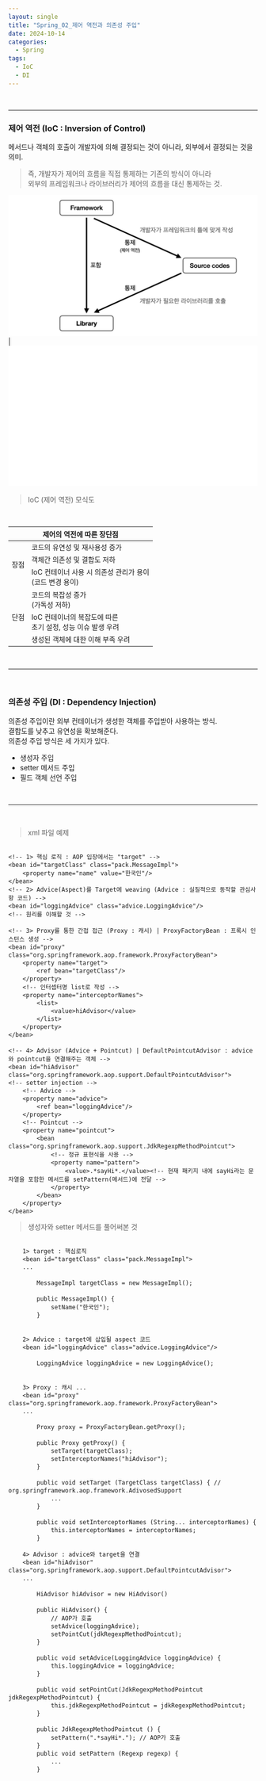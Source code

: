 ```yaml
---
layout: single
title: "Spring_02_제어 역전과 의존성 주입"
date: 2024-10-14
categories:
  - Spring
tags:
  - IoC
  - DI
---
```


<br>

---

### 제어 역전 (IoC : Inversion of Control)
메서드나 객체의 호출이 개발자에 의해 결정되는 것이 아니라, 외부에서 결정되는 것을 의미. <br>

> 즉, 개발자가 제어의 흐름을 직접 통제하는 기존의 방식이 아니라 <br>
외부의 프레임워크나 라이브러리가 제어의 흐름을 대신 통제하는 것. <br>


![](/assets/image/2024-10-13-Framework_Library.png) | ![](/assets/image/spacer.png)

> IoC (제어 역전) 모식도 <br>

<br>

<table>
    <thead>
        <tr>
            <th colspan="2">제어의 역전에 따른 장단점</th>
            <!-- <th></th> -->
        </tr>
    </thead>
    <tbody>
        <tr>
            <td rowspan="3">장점</td>
            <td>코드의 유연성 및 재사용성 증가</td>
        </tr>
        <tr>
            <!-- <td></td> -->
            <td>객체간 의존성 및 결합도 저하</td>
        </tr>
        <tr>
            <!-- <td></td> -->
            <td>IoC 컨테이너 사용 시 의존성 관리가 용이<br>(코드 변경 용이)</td>
        </tr>
        <tr>
            <td rowspan="3">단점</td>
            <td>코드의 복잡성 증가<br>(가독성 저하)</td>
        </tr>
        <tr>
            <!-- <td></td> -->
            <td>IoC 컨테이너의 복잡도에 따른<br>초기 설정, 성능 이슈 발생 우려</td>
        </tr>
        <tr>
            <!-- <td></td> -->
            <td>생성된 객체에 대한 이해 부족 우려 </td>
        </tr>
    </tbody>
</table>

<br>
<hr>
<br>



### 의존성 주입 (DI : Dependency Injection)
의존성 주입이란 외부 컨테이너가 생성한 객체를 주입받아 사용하는 방식. <br>
결합도를 낮추고 유연성을 확보해준다. <br>
의존성 주입 방식은 세 가지가 있다. <br>
- 생성자 주입<br>
- setter 메서드 주입<br>
- 필드 객체 선언 주입<br>
<br>
<hr>
<br>


> xml 파일 예제
<pre><code>
&lt;!-- 1&gt; 핵심 로직 : AOP 입장에서는 "target" --&gt;
&lt;bean id="targetClass" class="pack.MessageImpl"&gt;
    &lt;property name="name" value="한국인"/&gt;
&lt;/bean&gt;
&lt;!-- 2&gt; Advice(Aspect)를 Target에 weaving (Advice : 실질적으로 동작할 관심사항 코드) --&gt;
&lt;bean id="loggingAdvice" class="advice.LoggingAdvice"/&gt;
&lt;!-- 원리를 이해할 것 --&gt;

&lt;!-- 3&gt; Proxy를 통한 간접 접근 (Proxy : 캐시) | ProxyFactoryBean : 프록시 인스턴스 생성 --&gt;
&lt;bean id="proxy" class="org.springframework.aop.framework.ProxyFactoryBean"&gt;
    &lt;property name="target"&gt;
        &lt;ref bean="targetClass"/&gt;
    &lt;/property&gt;
    &lt;!-- 인터셉터명 list로 작성 --&gt;
    &lt;property name="interceptorNames"&gt;
        &lt;list&gt;
            &lt;value&gt;hiAdvisor&lt;/value&gt;
        &lt;/list&gt;
    &lt;/property&gt;
&lt;/bean&gt;

&lt;!-- 4&gt; Advisor (Advice + Pointcut) | DefaultPointcutAdvisor : advice와 pointcut을 연결해주는 객체 --&gt;
&lt;bean id="hiAdvisor" class="org.springframework.aop.support.DefaultPointcutAdvisor"&gt;
&lt;!-- setter injection --&gt;
    &lt;!-- Advice --&gt;
    &lt;property name="advice"&gt;
        &lt;ref bean="loggingAdvice"/&gt;
    &lt;/property&gt;
    &lt;!-- Pointcut --&gt;
    &lt;property name="pointcut"&gt;
        &lt;bean class="org.springframework.aop.support.JdkRegexpMethodPointcut"&gt;
            &lt;!-- 정규 표현식을 사용 --&gt;
            &lt;property name="pattern"&gt;
                &lt;value&gt;.*sayHi*.&lt;/value&gt;&lt;!-- 현재 패키지 내에 sayHi라는 문자열을 포함한 메서드를 setPattern(메서드)에 전달 --&gt;
            &lt;/property&gt;
        &lt;/bean&gt;
    &lt;/property&gt;
&lt;/bean&gt;
</code></pre>



> 생성자와 setter 메서드를 풀어써본 것
<pre><code>
    1> target : 핵심로직
    &lt;bean id="targetClass" class="pack.MessageImpl">
    ...
        
        MessageImpl targetClass = new MessageImpl();

        public MessageImpl() {
            setName("한국인");
        }


    2> Advice : target에 삽입될 aspect 코드
    &lt;bean id="loggingAdvice" class="advice.LoggingAdvice"/>

        LoggingAdvice loggingAdvice = new LoggingAdvice();


    3> Proxy : 캐시 ...
    &lt;bean id="proxy" class="org.springframework.aop.framework.ProxyFactoryBean">
    ...

        Proxy proxy = ProxyFactoryBean.getProxy();
    
        public Proxy getProxy() {
            setTarget(targetClass);
            setInterceptorNames("hiAdvisor");
        }

        public void setTarget (TargetClass targetClass) { // org.springframework.aop.framework.AdivosedSupport
            ...
        }

        public void setInterceptorNames (String... interceptorNames) {
            this.interceptorNames = interceptorNames;
        }
    
    4> Advisor : advice와 target을 연결
    &lt;bean id="hiAdvisor" class="org.springframework.aop.support.DefaultPointcutAdvisor">
    ...
        
        HiAdvisor hiAdvisor = new HiAdvisor()

        public HiAdvisor() {
            // AOP가 호출
            setAdvice(loggingAdvice);
            setPointCut(jdkRegexpMethodPointcut);
        }

        public void setAdvice(LoggingAdvice loggingAdvice) {
            this.loggingAdvice = loggingAdvice;
        }

        public void setPointCut(JdkRegexpMethodPointcut jdkRegexpMethodPointcut) {
            this.jdkRegexpMethodPointcut = jdkRegexpMethodPointcut;
        }

        public JdkRegexpMethodPointcut () {
            setPattern(".*sayHi*."); // AOP가 호출
        }
        public void setPattern (Regexp regexp) {
            ...
        }
</code></pre>

